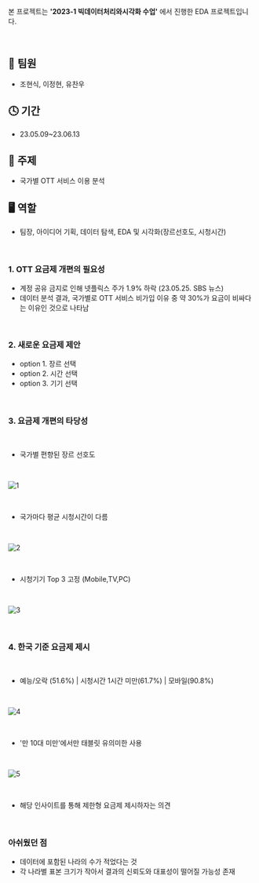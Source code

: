 본 프로젝트는 **'2023-1 빅데이터처리와시각화 수업'** 에서 진행한 EDA 프로젝트입니다.

<br/>

## 👬 팀원
- 조현식, 이정현, 유찬우

## 🕓 기간
- 23.05.09~23.06.13

## 📑 주제
- 국가별 OTT 서비스 이용 분석

## 🖥 역할 
- 팀장, 아이디어 기획, 데이터 탐색, EDA 및 시각화(장르선호도, 시청시간)

<br/>

### 1. OTT 요금제 개편의 필요성
   - 계정 공유 금지로 인해 넷플릭스 주가 1.9% 하락 (23.05.25. SBS 뉴스)
   - 데이터 분석 결과, 국가별로 OTT 서비스 비가입 이유 중 약 30%가 요금이 비싸다는 이유인 것으로 나타남

<br/>

### 2. 새로운 요금제 제안
   - option 1. 장르 선택
   - option 2. 시간 선택
   - option 3. 기기 선택

<br/>

### 3. 요금제 개편의 타당성

<br/>

   - 국가별 편향된 장르 선호도

<br/>

![1](https://github.com/user-attachments/assets/78da3d24-1d4a-45ae-99de-cceaa16b7f9c)


<br/>

   - 국가마다 평균 시청시간이 다름

<br/>

![2](https://github.com/user-attachments/assets/79d1f61f-163c-4a8b-801d-73f3868f26bd)


<br/>

   - 시청기기 Top 3 고정 (Mobile,TV,PC)

<br/>

![3](https://github.com/user-attachments/assets/11f3c51e-77e0-49e5-8db8-e50667f12b73)


<br/>

### 4. 한국 기준 요금제 제시

<br/>

   - 예능/오락 (51.6%) | 시청시간 1시간 미만(61.7%) | 모바일(90.8%)

<br/>

![4](https://github.com/user-attachments/assets/1492b213-1717-494d-9632-26ec27932fe2)


<br/>

   - '만 10대 미만'에서만 태블릿 유의미한 사용

<br/>

![5](https://github.com/user-attachments/assets/5b2ebc6a-2297-4777-8529-c52a86cd021a)


<br/>

   - 해당 인사이트를 통해 제한형 요금제 제시하자는 의견

<br/>

### 아쉬웠던 점
  - 데이터에 포함된 나라의 수가 적었다는 것
  - 각 나라별 표본 크기가 작아서 결과의 신뢰도와 대표성이 떨어질 가능성 존재

